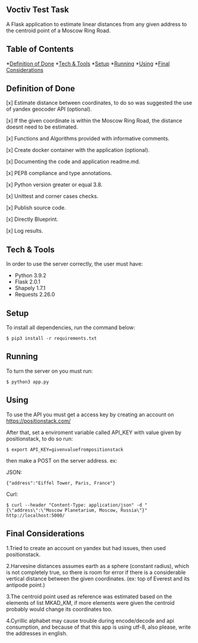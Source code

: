 ## Voctiv Test Task 
A Flask application to estimate linear distances from any given address to the centroid point of a Moscow Ring Road.

## Table of Contents
*[Definition of Done](#definition-of-done)
*[Tech & Tools](#tech-&-tools)
*[Setup](#setup)
*[Running](#running)
*[Using](#using)
*[Final Considerations](#final-considerations)

## Definition of Done
[x] Estimate distance between coordinates, to do so was suggested the use of yandex geocoder API (optional).

[x] If the given coordinate is within the Moscow Ring Road, the distance doesnt need to be estimated.

[x] Functions and Algorithms provided with informative comments.

[x] Create docker container with the application (optional).

[x] Documenting the code and application readme.md.

[x] PEP8 compliance and type annotations.

[x] Python version greater or equal 3.8.

[x] Unittest and corner cases checks.

[x] Publish source code.

[x] Directly Blueprint.

[x] Log results.


## Tech & Tools
In order to use the server correctly, the user must have:

* Python 3.9.2
* Flask 2.0.1
* Shapely 1.7.1
* Requests 2.26.0

## Setup
To install all dependencies, run the command below:
```
$ pip3 install -r requirements.txt
```
## Running
To turn the server on you must run:
```
$ python3 app.py
```

## Using
To use the API you must get a access key by creating an account on https://positionstack.com/

After that, set a enviroment variable called API_KEY with value given by positionstack, to do so run:
```
$ export API_KEY=givenvaluefrompositionstack
```

then make a POST on the server address. ex: 

JSON:
```
{"address":"Eiffel Tower, Paris, France"}
```

Curl:
```
$ curl --header "Content-Type: application/json" -d "{\"address\":\"Moscow Planetarium, Moscow, Russia\"}" http://localhost:5000/
```

## Final Considerations
1.Tried to create an account on yandex but had issues, then used positionstack.

2.Harvesine distances assumes earth as a sphere (constant radius), which is not completely true, so there is room for error if there is a considerable vertical distance between the given coordinates. (ex: top of Everest and its antipode point.)

3.The centroid point used as reference was estimated based on the elements of list MKAD_KM, if more elements were given the centroid probably would change its coordinates too.

4.Cyrillic alphabet may cause trouble during encode/decode and api consumption, and because of that this app is using utf-8, also please, write the addresses in english.
